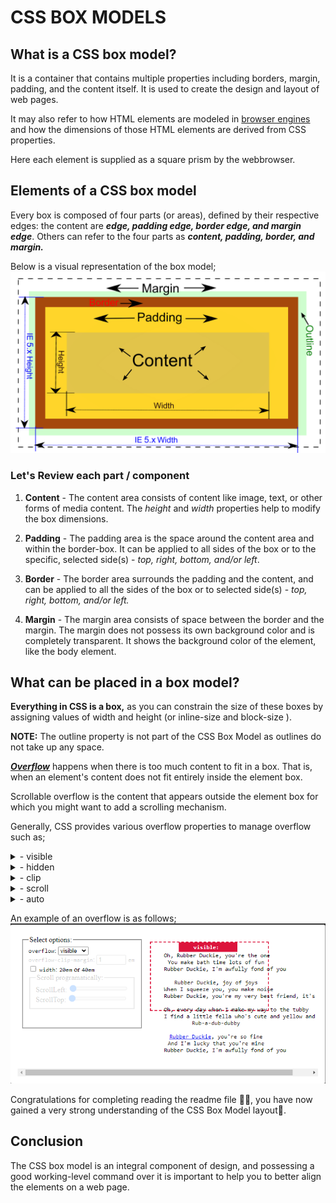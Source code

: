 # CSS BOX MODELS

## What is a CSS box model?
It is a container that contains multiple properties including borders, margin, padding, and the content itself. It is used to create the design and layout of web pages.  

It may also refer to how HTML elements are modeled in [browser engines](https://en.wikipedia.org/wiki/Browser_engine) and how the dimensions of those HTML elements are derived from CSS properties. 

Here each element is supplied as a square prism by the webbrowser.  

## Elements of a CSS box model

Every box is composed of four parts (or areas), defined by their respective edges: the content are __*edge,  padding edge, border edge, and margin edge*__. Others can refer to the four parts as __*content, padding, border, and margin.*__

Below is a visual representation of the box model;  
![css box model](./assets/boxmodel.png)

### Let's Review each part / component

1. **Content** - The content area consists of content like image, text, or other forms of media content. The *height* and *width* properties help to modify the box dimensions. 

1. **Padding** - The padding area is the space around the content area and within the border-box. It can be applied to all sides of the box or to the specific, selected side(s) - *top, right, bottom, and/or left*.

1. **Border** - The border area surrounds the padding and the content, and can be applied to all the sides of the box or to selected side(s) - *top, right, bottom, and/or left.*

1. **Margin** - The margin area consists of space between the border and the margin. The margin does not possess its own background color and is completely transparent. It shows the background color of the element, like the body element.


## What can be placed in a box model?

**Everything in CSS is a box,** as you can constrain the size of these boxes by assigning values of width and height (or inline-size and block-size ).

**NOTE:** The outline property is not part of the CSS Box Model as outlines do not take up any space.


[__*Overflow*__](https://developer.mozilla.org/en-US/docs/Web/CSS/CSS_overflow) happens when there is too much content to fit in a box. That is, when an element's content does not fit entirely inside the element box. 

Scrollable overflow is the content that appears outside the element box for which you might want to add a scrolling mechanism.

Generally, CSS provides various overflow properties to manage overflow such as; 

<details> 
<summary>- visible</summary>  

![Image showing overflow content to be visible](./assets/visible.png)
Overflow content is not clipped and may be visible outside the element's padding box. The element box is not a scroll container. This is the default value of the overflow property.
</details>

<details>
<summary>- hidden</summary>

![Image of hidden overflow contents](./assets/hidden.png)
Overflow content is clipped at the element's padding box. There are no scroll bars, and the clipped content is not visible (i.e., clipped content is hidden), but the content still exists. User agents do not add scroll bars and also do not allow users to view the content outside the clipped region by actions such as dragging on a touch screen or using the scroll wheel on a mouse. The content can be scrolled programmatically (for example, by linking to anchor text, by tabbing to a hidden yet focusable element, or by setting the value of the scrollLeft property or the scrollTo() method), in which case the element box is a scroll container.
</details>

<details>
<summary>- clip</summary>

![Image of clipped overflow contents](./assets/hidden.png)
Overflow content is clipped at the element's overflow clip edge that is defined using the overflow-clip-margin property. As a result, content overflows the element's padding box by the *<length>* value of overflow-clip-margin or by 0px if not set. Overflow content outside the clipped region is not visible, user agents do not add a scroll bar, and programmatic scrolling is also not supported. No new formatting context is created. To establish a formatting context, use overflow: clip along with display: flow-root. The element box is not a scroll container.
</details>

<details>
<summary>- scroll</summary>

![Image of overflow scroll property applied to overflowed contents ](./assets/scroll.png)
Overflow content is clipped at the element's padding box, and overflow content can be scrolled into view using scroll bars. User agents display scroll bars in both horizontal and vertical directions if only one value is set, whether or not any content is overflowing or clipped. The use of this keyword, therefore, can prevent scroll bars from appearing and disappearing as content changes. Printers may still print overflowing content. The element box is a scroll container.
</details>

<details>
<summary>- auto</summary>

![Image of auto property applied to overflowed contents](./assets//auto.png)
Overflow content is clipped at the element's padding box, and overflow content can be scrolled into view. Unlike scroll, user agents display scroll bars only if the content is overflowing and hide scroll bars by default. If content fits inside the element's padding box, it looks the same as with visible but still establishes a new formatting context. The element box is a scroll container.
</details>


An example of an overflow is as follows;
![Image depicting an overflow of contents](./assets/overflow.png)

Congratulations for completing reading the readme file 👏🏽, you have now gained a very strong understanding of the CSS Box Model layout🎉.

## Conclusion

The CSS box model is an integral component of design, and possessing a good working-level command over it is important to help you to better align the elements on a web page.